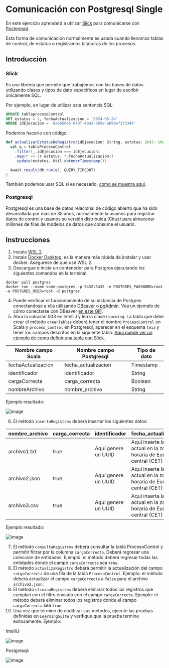 # Comunicación con Postgresql Single

En este ejercicio aprenderá a utilizar [Slick](https://scala-slick.org/) para comunicarse con [Postgresql](https://www.postgresql.org/).

Esta forma de comunicación normalmente es usada cuando llenamos tablas de control, de estatus o registramos bitácoras de los procesos.

## Introducción

### Slick

Es una librería que permite que trabajemos con las bases de datos utilizando clases y tipos de dato especificos en lugar de escribir únicamente SQL.

Por ejemplo, en lugar de utilizar esta sentencia SQL:

```sql
UPDATE tablaprocesoControl
SET estatus = 1, fechaActualizacion = '2024-05-24'
WHERE idEjecucion = '0aeb5645-048f-48a3-bb5e-ab90ef273346'
```

Podemos hacerlo con código:

```scala
def actualizarEstatusDeRegistro(idEjecucion: String, estatus: Int): Unit = {
  val q = tablaProcesoControl
    .filter(_.idEjecucion === idEjecucion)
    .map(r => (r.estatus, r.fechaActualizacion))
    .update(estatus, Util.obtenerTimestamp())

  Await.result(db.run(q), QUERY_TIMEOUT)
}
```

También podemos usar SQL si es necesario, [como se muestra aquí](https://scala-slick.org/doc/prerelease/sql.html).

### Postgresql

Postgresql es una base de datos relacional de código abierto que ha sido desarrollada por más de 35 años, normalmente la usamos para registrar datos de control y usamos su versión distribuida (Citus) para almacenar millones de filas de modelos de datos que consume el usuario.

## Instrucciones

1. Instale [WSL 2](https://learn.microsoft.com/en-us/windows/wsl/install).
2. Instale [Docker Desktop](https://docs.docker.com/desktop/install/windows-install/), es la manera más rápida de instalar y usar docker. Asegurese de que use WSL 2.
3. Descargue e inicie un contenedor para Postgres ejecutando los siguientes comandos en la terminal:
   
  ```
  docker pull postgres
  docker run --name some-postgres -p 5432:5432 -e POSTGRES_PASSWORD=root -e POSTGRES_USER=root -d postgres
  ```

4. Puede verificar el funcionamiento de su instancia de Postgres conectandose a ella utilizando [DBeaver](https://dbeaver.io/) o [pgAdmin](https://www.pgadmin.org/). Vea un ejemplo de cómo conectarse con DBeaver [en este GIF](https://github.com/capemo42/teia-training/assets/89544452/ca2787fb-5f0c-4ca2-b00b-e0bb10bad26d).
5. Abra la solución 003 en IntelliJ y lea la clase `Learning`. La tabla que debe crear el método `crearTablas` deberá tener el nombre `ProcesoControl` en Scala y `proceso_control` en Postgresql, aparecer en el esquema `teia` y tener los campos descritos en la siguiente tabla. [Aquí puede ver un ejemplo de como definir una tabla con Slick](https://scala-slick.org/doc/prerelease/schemas.html#case-classes-with-the-mapto-macro).
   
  | Nombre campo Scala | Nombre campo Postgresql | Tipo de dato |
  |--------------------|-------------------------|--------------|
  | fechaActualizacion | fecha_actualizacion     | Timestamp    |
  | identificador      | identificador           | String       |
  | cargaCorrecta      | carga_correcta          | Boolean      |
  | nombreArchivo      | nombre_archivo          | String       |

Ejemplo resultado:

![image](https://github.com/capemo42/teia-training/assets/89544452/266fe355-a650-4913-aa10-42ca1ac714dd)


6. El método `insertaRegistros` deberá insertar los siguientes datos:

  | nombre_archivo | carga_correcta | identificador       | fecha_actualizacion                                                     |
  |----------------|----------------|---------------------|-------------------------------------------------------------------------|
  | archivo1.txt   | true           | Aquí genere un UUID | Aquí inserte la fecha actual en la zona horaria de Europa central (CET) |
  | archivo2.json  | true           | Aquí genere un UUID | Aquí inserte la fecha actual en la zona horaria de Europa central (CET) |
  | archivo3.csv   | true           | Aquí genere un UUID | Aquí inserte la fecha actual en la zona horaria de Europa central (CET) |

  Ejemplo resultado:

  ![image](https://github.com/capemo42/teia-training/assets/89544452/08fa2a04-a66e-43a1-9346-d172fdb70f10)

7. El método `consultaRegistros` deberá consultar la tabla ProcesoControl y permitir filtrar por la columna `cargaCorrecta`. Deberá regresar una colección de entidades. Ejemplo: el método deberá regresar todas las entidades donde el campo `cargaCorrecta` sea `true`.
8. El método `actualizaRegistro` deberá permitir la actualización del campo `cargaCorrecta` de una fila de la tabla `ProcesoControl`. Ejemplo: el método deberá actualizar el campo `cargaCorrecta` a `false` para el archivo `archivo2.json`.
9. El método `eliminaRegistros` deberá eliminar todos los registros que cumplan con el filtro enviado con el campo `cargaCorrecta`. Ejemplo: el método deberá eliminar todos los registros donde el campo `cargaCorrecta` sea `true`.
10. Una vez que termine de codificar sus métodos, ejecute las pruebas definidas en `LearningSuite` y verifique que la prueba termine exitosamente. Ejemplo:

IntelliJ:

![image](https://github.com/capemo42/teia-training/assets/89544452/49636ebb-f514-4db2-b6cf-60fca52e9c9d)

Postgresql:

![image](https://github.com/capemo42/teia-training/assets/89544452/15cdd4c2-0ab9-4fb1-89a7-04fc0eb26189)


